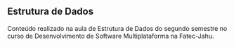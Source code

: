 ## Estrutura de Dados

Conteúdo realizado na aula de Estrutura de Dados do segundo semestre no curso de Desenvolvimento de Software Multiplataforma na Fatec-Jahu.
